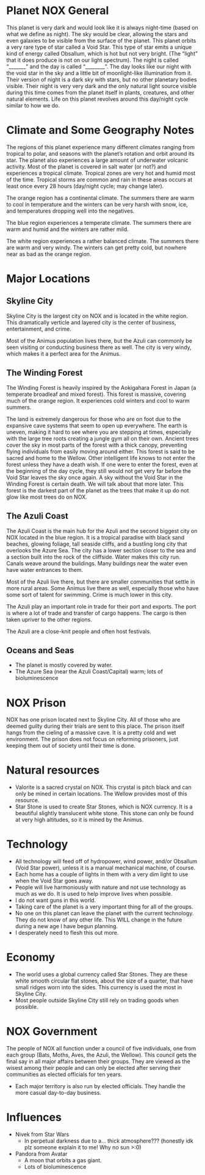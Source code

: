 # Planet NOX General

This planet is very dark and would look like it is always night-time (based on what we define as night). The sky would be clear, allowing the stars and even galaxies to be visible from the surface of the planet. This planet orbits a very rare type of star called a Void Star. This type of star emits a unique kind of energy called Obsallum, which is hot but not very bright. (The “light” that it does produce is not on our light spectrum). The night is called “_______” and the day is called “________”. The day looks like our night with the void star in the sky and a little bit of moonlight-like illumination from it. Their version of night is a dark sky with stars, but no other planetary bodies visible. Their night is very very dark and the only natural light source visible during this time comes from the planet itself in plants, creatures, and other natural elements. Life on this planet revolves around this day/night cycle similar to how we do. 



# Climate and Some Geography Notes
The regions of this planet experience many different climates ranging from tropical to polar, and seasons with the planet’s rotation and orbit around its star. The planet also experiences a large amount of underwater volcanic activity. Most of the planet is covered in salt water (or not?) and experiences a tropical climate. Tropical zones are very hot and humid most of the time. Tropical storms are common and rain in these areas occurs at least once every 28 hours (day/night cycle; may change later). 

The orange region has a continental climate. The summers there are warm to cool in temperature and the winters can be very harsh with snow, ice, and temperatures dropping well into the negatives.

The blue region experiences a temperate climate. The summers there are warm and humid and the winters are rather mild. 

The white region experiences a rather balanced climate. The summers there are warm and very windy. The winters can get pretty cold, but nowhere near as bad as the orange region. 


# Major Locations

## Skyline City
Skyline City is the largest city on NOX and is located in the white region. This dramatically verticle and layered city is the center of business, entertainment, and crime.


Most of the Animus population lives there, but the Azuli can commonly be seen visiting or conducting business there as well. The city is very windy, which makes it a perfect area for the Animus.

## The Winding Forest
The Winding Forest is heavily inspired by the Aokigahara Forest in Japan (a temperate broadleaf and mixed forest). This forest is massive, covering much of the orange region. It experiences cold winters and cool to warm summers. 

The land is extremely dangerous for those who are on foot due to the expansive cave systems that seem to open up everywhere. The earth is uneven, making it hard to see where you are stepping at times, especially with the large tree roots creating a jungle gym all on their own. Ancient trees cover the sky in most parts of the forest with a thick canopy, preventing flying individuals from easily moving around either. This forest is said to be sacred and home to the Wellow. Other intelligent life knows to not enter the forest unless they have a death wish. If one were to enter the forest, even at the beginning of the day cycle, they still would not get very far before the Void Star leaves the sky once again. A sky without the Void Star in the Winding Forest is certain death. We will talk about that more later. This forest is the darkest part of the planet as the trees that make it up do not glow like most trees do on NOX.


## The Azuli Coast
The Azuli Coast is the main hub for the Azuli and the second biggest city on NOX located in the blue region. It is a tropical paradise with black sand beaches, glowing foliage, tall seaside cliffs, and a bustling long city that overlooks the Azure Sea. The city has a lower section closer to the sea and a section built into the rock of the cliffside. Water makes this city run. Canals weave around the buildings. Many buildings near the water even have water entrances to them. 

Most of the Azuli live there, but there are smaller communities that settle in more rural areas. Some Animus live there as well, especially those who have some sort of talent for swimming. Crime is much lower in this city.

The Azuli play an important role in trade for their port and exports. The port is where a lot of trade and transfer of cargo happens. The cargo is then taken upriver to the other regions. 

The Azuli are a close-knit people and often host festivals. 



## Oceans and Seas
- The planet is mostly covered by water.
- The Azure Sea (near the Azuli Coast/Capital) warm; lots of bioluminescence


# NOX Prison
NOX has one prison located next to Skyline City. All of those who are deemed guilty during their trials are sent to this place. The prison itself hangs from the cieling of a massive cave. It is a pretty cold and wet environment. The prison does not focus on reforming prisoners, just keeping them out of society until their time is done. 



# Natural resources
- Valorite is a sacred crystal on NOX. This crystal is pitch black and can only be mined in certain locations. The Wellow provides most of this resource.
- Star Stone is used to create Star Stones, which is NOX currency. It is a beautiful slightly translucent white stone. This stone can only be found at very high altitudes, so it is mined by the Animus. 

# Technology
- All technology will feed off of hydropower, wind power, and/or Obsallum (Void Star power), unless it is a manual mechanical machine, of course. 
- Each home has a couple of lights in them with a very dim light to use when the Void Star goes away.
- People will live harmoniously with nature and not use technology as much as we do. It is used to help improve lives when possible.
- I do not want guns in this world.
- Taking care of the planet is a very important thing for all of the groups.
- No one on this planet can leave the planet with the current technology. They do not know of any other life. This WILL change in the future during a new age I have begun planning. 
- I desperately need to flesh this out more.

# Economy
- The world uses a global currency called Star Stones. They are these white smooth circular flat stones, about the size of a quarter, that have small ridges worn into the sides. This currency is used the most in Skyline City.
- Most people outside Skyline City still rely on trading goods when possible. 

# NOX Government
The people of NOX all function under a council of five individuals, one from each group (Bats, Moths, Aves, the Azuli, the Wellow). This council gets the final say in all major affairs between their groups. They are viewed as the wisest among their people and can only be elected after serving their communities as elected officials for ten years.
- Each major territory is also run by elected officials. They handle the more casual day-to-day business. 

# Influences
- Nivek from Star Wars
   - In perpetual darkness due to a… thick atmosphere???  (honestly idk plz someone explain it to me! Why no sun  >:0)
- Pandora from Avatar
   - A moon that orbits a gas giant.
   - Lots of bioluminescence 







